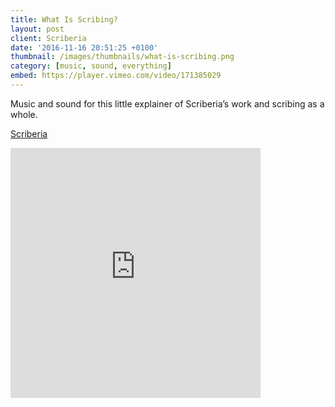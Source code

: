 ```yaml
---
title: What Is Scribing?
layout: post
client: Scriberia
date: '2016-11-16 20:51:25 +0100'
thumbnail: /images/thumbnails/what-is-scribing.png
category: [music, sound, everything]
embed: https://player.vimeo.com/video/171385029
---
```


Music and sound for this little explainer of Scriberia’s work and scribing as a whole.

[Scriberia](http://www.scriberia.co.uk/)

<div id="bc"><iframe style="border: 0; width: 400px; height: 400px;" src="https://bandcamp.com/EmbeddedPlayer/track=271454732/size=large/bgcol=ffffff/linkcol=333333/minimal=true/transparent=true/" seamless><a href="http://skillbard.bandcamp.com/track/pup-play">Pup Play by Skillbard</a></iframe></div>
